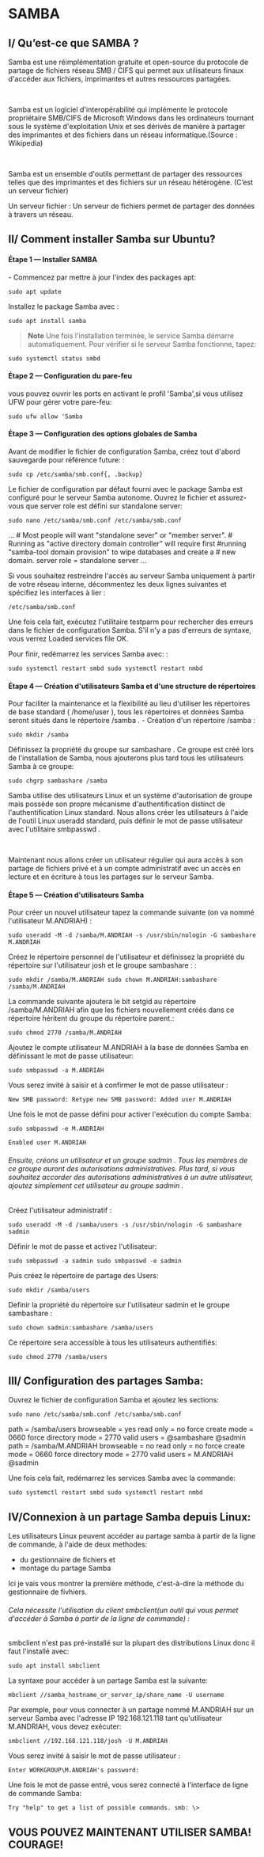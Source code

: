 # SAMBA

## I/ Qu’est-ce que SAMBA ? <br>
<p>
Samba est une réimplémentation gratuite et open-source du protocole de partage de 
fichiers réseau SMB / CIFS qui permet aux utilisateurs finaux d'accéder aux fichiers, imprimantes et autres ressources partagées.
</p> 

<br>
<p>
Samba est un logiciel d'interopérabilité qui implémente le protocole propriétaire SMB/CIFS de Microsoft Windows dans les ordinateurs tournant sous le système d'exploitation Unix et ses dérivés de
manière à partager des imprimantes et des fichiers dans un réseau informatique.(Source : Wikipedia)
</p>
<br>

<p>
Samba est un ensemble d'outils permettant de partager des ressources telles que des imprimantes
et des fichiers sur un réseau hétérogène. (C’est un serveur fichier)

Un serveur fichier : Un serveur de fichiers permet de partager des données à travers un réseau.
</p>

## II/ Comment installer Samba sur Ubuntu?

<h4> Étape 1 —  Installer SAMBA </h4>
      - Commencez par mettre à jour l'index des packages apt:
       
    sudo apt update
    

  Installez le package Samba avec :
  
    sudo apt install samba
    
> **Note** Une fois l'installation terminée, le service Samba démarre automatiquement. Pour vérifier si le serveur Samba fonctionne, tapez:
       
    sudo systemctl status smbd
    

 <h4> Étape 2 — Configuration du pare-feu </h4>
      vous pouvez ouvrir les ports en activant le profil 'Samba',si vous utilisez UFW pour gérer votre pare-feu:
       
    sudo ufw allow 'Samba
    

<h4> Étape 3 — Configuration des options globales de Samba </h4>
  Avant de modifier le fichier de configuration Samba, créez tout d'abord sauvegarde pour référence future: :
  
    sudo cp /etc/samba/smb.conf{, .backup}
    
Le fichier de configuration par défaut fourni avec le package Samba est configuré pour le serveur Samba autonome. 
Ouvrez le fichier et assurez-vous que server role est défini sur standalone server:
       
    sudo nano /etc/samba/smb.conf /etc/samba/smb.conf
 
... # Most people will want "standalone sever" or "member server". # Running as "active directory domain controller" will require first
#running "samba-tool domain provision" to wipe databases and create a # new domain. server role = standalone server ... 
    
  Si vous souhaitez restreindre l'accès au serveur Samba uniquement à partir de votre réseau interne,
 décommentez les deux lignes suivantes et spécifiez les interfaces à lier :
       
    /etc/samba/smb.conf
    
Une fois cela fait, exécutez l'utilitaire testparm pour rechercher des erreurs dans le fichier de configuration Samba.
S'il n'y a pas d'erreurs de syntaxe, vous verrez Loaded services file OK.    

  Pour finir,  redémarrez les services Samba avec: :
  
    sudo systemctl restart smbd sudo systemctl restart nmbd
    
<h4> Étape 4 — Création d'utilisateurs Samba et d'une structure de répertoires </h4>
  Pour faciliter la maintenance et la flexibilité au lieu d'utiliser les répertoires de base standard ( /home/user ), tous les répertoires et données Samba seront situés dans le répertoire /samba .
  - Création d'un répertoire /samba :
  
    sudo mkdir /samba
    
Définissez la propriété du groupe sur sambashare . Ce groupe est créé lors de l'installation de Samba, nous ajouterons plus tard tous les utilisateurs Samba à ce groupe:
       
    sudo chgrp sambashare /samba
 
<p>Samba utilise des utilisateurs Linux et un système d'autorisation de groupe mais possède son propre mécanisme d'authentification distinct de l'authentification Linux standard.
Nous allons créer les utilisateurs à l'aide de l'outil Linux useradd standard, puis définir le mot de passe utilisateur avec l'utilitaire smbpasswd . </p> 
<br>
<p>Maintenant  nous allons créer un utilisateur régulier qui aura accès à son partage de fichiers privé et à un compte administratif avec un accès en lecture et 
en écriture à tous les partages sur le serveur Samba.</p>

<h4> Étape 5 — Création d'utilisateurs Samba </h4>
  Pour créer un nouvel utilisateur tapez la commande suivante (on va nommé l'utilisateur M.ANDRIAH) :
  
    sudo useradd -M -d /samba/M.ANDRIAH -s /usr/sbin/nologin -G sambashare M.ANDRIAH
    

 Créez le répertoire personnel de l'utilisateur et définissez la propriété du répertoire sur l'utilisateur josh et le groupe sambashare : :
       
    sudo mkdir /samba/M.ANDRIAH sudo chown M.ANDRIAH:sambashare /samba/M.ANDRIAH
    
    
 La commande suivante ajoutera le bit setgid au répertoire /samba/M.ANDRIAH afin que les fichiers nouvellement créés dans ce répertoire héritent du groupe du répertoire parent.:
       
    sudo chmod 2770 /samba/M.ANDRIAH
 
Ajoutez le compte utilisateur M.ANDRIAH à la base de données Samba en définissant le mot de passe utilisateur:
  
    sudo smbpasswd -a M.ANDRIAH
    
 Vous serez invité à saisir et à confirmer le mot de passe utilisateur :
  
    New SMB password: Retype new SMB password: Added user M.ANDRIAH
    

 Une fois le mot de passe défini pour activer l'exécution du compte Samba:
       
    sudo smbpasswd -e M.ANDRIAH

    Enabled user M.ANDRIAH
    
    
 ###### Ensuite, créons un utilisateur et un groupe sadmin . Tous les membres de ce groupe auront des autorisations administratives. Plus tard, si vous souhaitez accorder des autorisations administratives à un autre utilisateur, ajoutez simplement cet utilisateur au groupe sadmin .
  Créez l'utilisateur administratif :
  
    sudo useradd -M -d /samba/users -s /usr/sbin/nologin -G sambashare sadmin
 
Définir le mot de passe et activez l'utilisateur:
   
    sudo smbpasswd -a sadmin sudo smbpasswd -e sadmin
    
 Puis créez le répertoire de partage des Users:
  
    sudo mkdir /samba/users
    
 Definir la propriété du répertoire sur l'utilisateur sadmin et le groupe sambashare :
  
    sudo chown sadmin:sambashare /samba/users
    

 Ce répertoire sera accessible à tous les utilisateurs authentifiés:
       
    sudo chmod 2770 /samba/users
  
## III/ Configuration des partages Samba:

 Ouvrez le fichier de configuration Samba et ajoutez les sections:
       
    sudo nano /etc/samba/smb.conf /etc/samba/smb.conf

path = /samba/users browseable = yes read only = no force create mode = 0660 force directory mode = 2770 valid users = @sambashare @sadmin path = /samba/M.ANDRIAH browseable = no read only = no force create mode = 0660 force directory mode = 2770 valid users = M.ANDRIAH  @sadmin


    

  Une fois cela fait, redémarrez les services Samba avec la commande:
  
    sudo systemctl restart smbd sudo systemctl restart nmbd
    
## IV/Connexion à un partage Samba depuis Linux:

 Les utilisateurs Linux peuvent accéder au partage samba à partir de la ligne de commande, à l'aide de deux methodes:
  - du gestionnaire de fichiers et 
  - montage du partage Samba
  
Ici je vais vous montrer la première méthode, c'est-à-dire la méthode du gestionnaire de fivhiers.
  
 ###### Cela nécessite l'utilisation du client smbclient(un outil qui vous permet d'accéder à Samba à partir de la ligne de commande) :
 smbclient n'est pas pré-installé sur la plupart des distributions Linux donc il faut l'installé avec:
 
    sudo apt install smbclient
 
La syntaxe pour accéder à un partage Samba est la suivante:
   
    mbclient //samba_hostname_or_server_ip/share_name -U username
    
 Par exemple, pour vous connecter à un partage nommé M.ANDRIAH sur un serveur Samba avec l'adresse IP 192.168.121.118 tant qu'utilisateur M.ANDRIAH, vous devez exécuter:
  
    smbclient //192.168.121.118/josh -U M.ANDRIAH
    
 Vous serez invité à saisir le mot de passe utilisateur :
  
    Enter WORKGROUP\M.ANDRIAH's password:
    

 Une fois le mot de passe entré, vous serez connecté à l'interface de ligne de commande Samba:
       
    Try "help" to get a list of possible commands. smb: \>
    
    
 ## VOUS POUVEZ MAINTENANT UTILISER SAMBA! COURAGE! 

